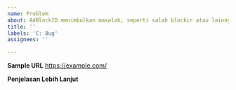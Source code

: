 ```yaml
---
name: Problem
about: AdBlockID menimbulkan masalah, seperti salah blockir atau lainnya.
title: ''
labels: 'C: Bug'
assignees: ''

---
```


**Sample URL**
https://example.com/

**Penjelasan Lebih Lanjut**
<!-- Mohon jelaskan ke Kami serinci dan sejelas mungkin apa yang terjadi.
Please explain to Us as detailed what happened. -->

